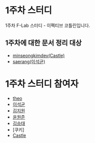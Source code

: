 # 1주차 스터디

1주차 F-Lab 스터디 - 이펙티브 코틀린입니다.

## 1주차에 대한 문서 정리 대상
- [minseongkimdev(Castle)](https://github.com/minseongkimdev)
- [saerang(이석균)](https://github.com/saerang)

# 1주차 스터디 참여자
- [theo](https://github.com/theo-f-lab)
- [이석균](https://github.com/Saerang)
- [김지원](https://github.com/jiwondev)
- [윤원준](https://github.com/gamzagamza)
- [김승태](https://github.com/soongjamm)
- [쿠키]
- [Castle](https://github.com/minseongkimdev)
